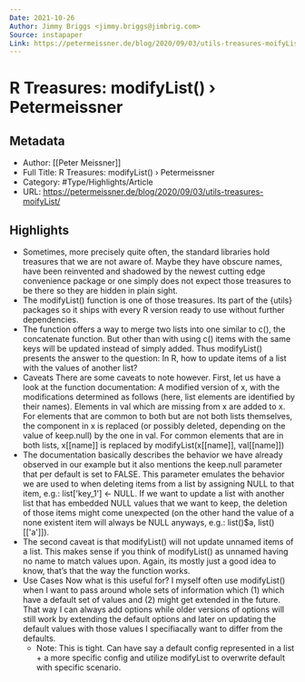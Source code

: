 ```yaml
---
Date: 2021-10-26
Author: Jimmy Briggs <jimmy.briggs@jimbrig.com>
Source: instapaper
Link: https://petermeissner.de/blog/2020/09/03/utils-treasures-moifyList/
---
```

# R Treasures: modifyList() › Petermeissner

## Metadata
- Author: [[Peter Meissner]]
- Full Title: R Treasures: modifyList() › Petermeissner
- Category: #Type/Highlights/Article
- URL: https://petermeissner.de/blog/2020/09/03/utils-treasures-moifyList/

## Highlights
- Sometimes, more precisely quite often, the standard libraries hold treasures that we are not aware of. Maybe they have obscure names, have been reinvented and shadowed by the newest cutting edge convenience package or one simply does not expect those treasures to be there so they are hidden in plain sight.
- The modifyList() function is one of those treasures. Its part of the {utils} packages so it ships with every R version ready to use without further dependencies.
- The function offers a way to merge two lists into one similar to c(), the concatenate function. But other than with using c() items with the same keys will be updated instead of simply added. Thus modifyList() presents the answer to the question:
  In R, how to update items of a list with the values of another list?
- Caveats
  There are some caveats to note however. First, let us have a look at the function documentation:
  A modified version of x, with the modifications determined as follows (here, list elements are identified by their names). Elements in val which are missing from x are added to x. For elements that are common to both but are not both lists themselves, the component in x is replaced (or possibly deleted, depending on the value of keep.null) by the one in val. For common elements that are in both lists, x[[name]] is replaced by modifyList(x[[name]], val[[name]])
- The documentation basically describes the behavior we have already observed in our example but it also mentions the keep.null parameter that per default is set to FALSE. This parameter emulates the behavior we are used to when deleting items from a list by assigning NULL to that item, e.g.: list['key_1'] <- NULL. If we want to update a list with another list that has embedded NULL values that we want to keep, the deletion of those items might come unexpected (on the other hand the value of a none existent item will always be NULL anyways, e.g.: list()$a, list()[['a']]).
- The second caveat is that modifyList() will not update unnamed items of a list. This makes sense if you think of modifyList() as unnamed having no name to match values upon. Again, its mostly just a good idea to know, that’s that the way the function works.
- Use Cases
  Now what is this useful for? I myself often use modifyList() when I want to pass around whole sets of information which
  (1) which have a default set of values and (2) might get extended in the future.
  That way I can always add options while older versions of options will still work by extending the default options and later on updating the default values with those values I specifiacally want to differ from the defaults.
    - Note: This is tight. Can have say a default config represented in a list + a more specific config and utilize modifyList to overwrite default with specific scenario.
